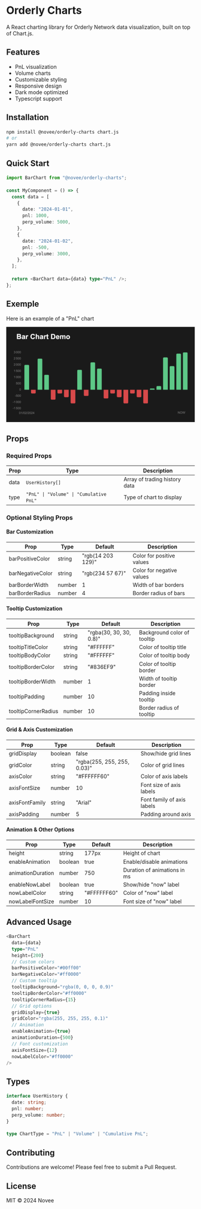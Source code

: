 # Orderly Charts

A React charting library for Orderly Network data visualization, built on top of Chart.js.

## Features

- PnL visualization
- Volume charts
- Customizable styling
- Responsive design
- Dark mode optimized
- Typescript support

## Installation

```bash
npm install @novee/orderly-charts chart.js
# or
yarn add @novee/orderly-charts chart.js
```

## Quick Start

```typescript
import BarChart from "@novee/orderly-charts";

const MyComponent = () => {
  const data = [
    {
      date: "2024-01-01",
      pnl: 1000,
      perp_volume: 5000,
    },
    {
      date: "2024-01-02",
      pnl: -500,
      perp_volume: 3000,
    },
  ];

  return <BarChart data={data} type="PnL" />;
};
```

## Exemple

Here is an example of a "PnL" chart

![Exemple de graphique PnL](./public/exemple-chart-bar.png)

## Props

### Required Props

| Prop | Type                                    | Description                   |
| ---- | --------------------------------------- | ----------------------------- |
| data | `UserHistory[]`                         | Array of trading history data |
| type | `"PnL" \| "Volume" \| "Cumulative PnL"` | Type of chart to display      |

### Optional Styling Props

#### Bar Customization

| Prop             | Type   | Default           | Description               |
| ---------------- | ------ | ----------------- | ------------------------- |
| barPositiveColor | string | "rgb(14 203 129)" | Color for positive values |
| barNegativeColor | string | "rgb(234 57 67)"  | Color for negative values |
| barBorderWidth   | number | 1                 | Width of bar borders      |
| barBorderRadius  | number | 4                 | Border radius of bars     |

#### Tooltip Customization

| Prop                | Type   | Default                 | Description                 |
| ------------------- | ------ | ----------------------- | --------------------------- |
| tooltipBackground   | string | "rgba(30, 30, 30, 0.8)" | Background color of tooltip |
| tooltipTitleColor   | string | "#FFFFFF"               | Color of tooltip title      |
| tooltipBodyColor    | string | "#FFFFFF"               | Color of tooltip body       |
| tooltipBorderColor  | string | "#836EF9"               | Color of tooltip border     |
| tooltipBorderWidth  | number | 1                       | Width of tooltip border     |
| tooltipPadding      | number | 10                      | Padding inside tooltip      |
| tooltipCornerRadius | number | 10                      | Border radius of tooltip    |

#### Grid & Axis Customization

| Prop           | Type    | Default                     | Description                |
| -------------- | ------- | --------------------------- | -------------------------- |
| gridDisplay    | boolean | false                       | Show/hide grid lines       |
| gridColor      | string  | "rgba(255, 255, 255, 0.03)" | Color of grid lines        |
| axisColor      | string  | "#FFFFFF60"                 | Color of axis labels       |
| axisFontSize   | number  | 10                          | Font size of axis labels   |
| axisFontFamily | string  | "Arial"                     | Font family of axis labels |
| axisPadding    | number  | 5                           | Padding around axis        |

#### Animation & Other Options

| Prop              | Type    | Default     | Description                  |
| ----------------- | ------- | ----------- | ---------------------------- |
| height            | string  | 177px       | Height of chart              |
| enableAnimation   | boolean | true        | Enable/disable animations    |
| animationDuration | number  | 750         | Duration of animations in ms |
| enableNowLabel    | boolean | true        | Show/hide "now" label        |
| nowLabelColor     | string  | "#FFFFFF60" | Color of "now" label         |
| nowLabelFontSize  | number  | 10          | Font size of "now" label     |

## Advanced Usage

```typescript
<BarChart
  data={data}
  type="PnL"
  height={200}
  // Custom colors
  barPositiveColor="#00ff00"
  barNegativeColor="#ff0000"
  // Custom tooltip
  tooltipBackground="rgba(0, 0, 0, 0.9)"
  tooltipBorderColor="#ff0000"
  tooltipCornerRadius={15}
  // Grid options
  gridDisplay={true}
  gridColor="rgba(255, 255, 255, 0.1)"
  // Animation
  enableAnimation={true}
  animationDuration={500}
  // Font customization
  axisFontSize={12}
  nowLabelColor="#ff0000"
/>
```

## Types

```typescript
interface UserHistory {
  date: string;
  pnl: number;
  perp_volume: number;
}

type ChartType = "PnL" | "Volume" | "Cumulative PnL";
```

## Contributing

Contributions are welcome! Please feel free to submit a Pull Request.

## License

MIT © 2024 Novee

